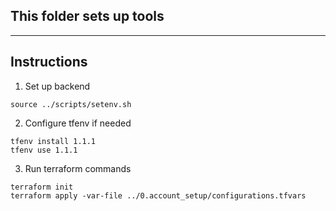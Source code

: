## This folder sets up tools
----
## Instructions

1. Set up backend
```
source ../scripts/setenv.sh
```

2. Configure tfenv if needed
```
tfenv install 1.1.1
tfenv use 1.1.1
```


3. Run terraform commands
```
terraform init
terraform apply -var-file ../0.account_setup/configurations.tfvars 
```